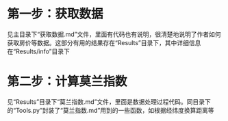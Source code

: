 # 第一步：获取数据
见主目录下“获取数据.md”文件，里面有代码也有说明，很清楚地说明了作者如何获取房价等数据。这部分有用的结果存在“Results”目录下，其中详细信息在“Results/info”目录下
# 第二步：计算莫兰指数
见“Results”目录下“莫兰指数.md”文件，里面是数据处理过程代码。同目录下的“Tools.py”封装了“莫兰指数.md”用到的一些函数，如根据经纬度换算距离等
